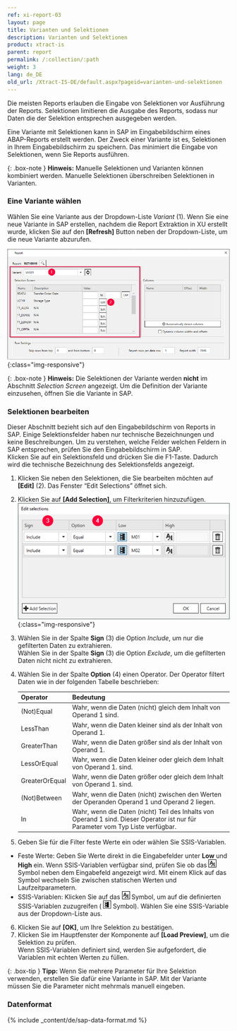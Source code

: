 ```yaml
---
ref: xi-report-03
layout: page
title: Varianten und Selektionen
description: Varianten und Selektionen
product: xtract-is
parent: report
permalink: /:collection/:path
weight: 3
lang: de_DE
old_url: /Xtract-IS-DE/default.aspx?pageid=varianten-und-selektionen
---
```


Die meisten Reports erlauben die Eingabe von Selektionen vor Ausführung der Reports.
Selektionen limitieren die Ausgabe des Reports, sodass nur Daten die der Selektion entsprechen ausgegeben werden.

Eine Variante mit Selektionen kann in SAP im Eingabebildschirm eines ABAP-Reports erstellt werden.
Der Zweck einer Variante ist es, Selektionen in Ihrem Eingabebildschirm zu speichern.
Das minimiert die Eingabe von Selektionen, wenn Sie Reports ausführen.

{: .box-note }
**Hinweis:** Manuelle Selektionen und Varianten können kombiniert werden. Manuelle Selektionen überschreiben Selektionen in Varianten.

### Eine Variante wählen
Wählen Sie eine Variante aus der Dropdown-Liste *Variant* (1).
Wenn Sie eine neue Variante in SAP erstellen, nachdem die Report Extraktion in XU erstellt wurde, klicken Sie auf den **[Refresh]** Button neben der Dropdown-Liste, um die neue Variante abzurufen.

![Report-Variants-Section](/img/content/Report-Variants-Selection.png){:class="img-responsive"}

{: .box-note }
**Hinweis:** Die Selektionen der Variante werden **nicht** im Abschnitt *Selection Screen* angezeigt. 
Um die Definition der Variante einzusehen, öffnen Sie die Variante in SAP.

### Selektionen bearbeiten

Dieser Abschnitt bezieht sich auf den Eingabebildschirm von Reports in SAP.
Einige Selektionsfelder haben nur technische Bezeichnungen und keine Beschreibungen.
Um zu verstehen, welche Felder welchen Feldern in SAP entsprechen, prüfen Sie den Eingabebildschirm in SAP. <br>
Klicken Sie auf ein Selektionsfeld und drücken Sie die F1-Taste. Dadurch wird die technische Bezeichnung des Selektionsfelds angezeigt.


1. Klicken Sie neben den Selektionen, die Sie bearbeiten möchten auf **[Edit]** (2). Das Fenster “Edit Selections” öffnet sich.
2. Klicken Sie auf **[Add Selection]**, um Filterkriterien hinzuzufügen. <br>
![ODP Selection With Parameters](/img/content/Report-Edit-Selections.png){:class="img-responsive"}
3. Wählen Sie in der Spalte **Sign** (3) die Option *Include*, um nur die gefilterten Daten zu extrahieren.<br>
Wählen Sie in der Spalte **Sign** (3) die Option *Exclude*, um die gefilterten Daten nicht nicht zu extrahieren.
4. Wählen Sie in der Spalte **Option** (4) einen Operator. Der Operator filtert Daten wie in der folgenden Tabelle beschrieben:

   | Operator   |      Bedeutung      |  
   |:---------|:------------- |
   |(Not)Equal |  Wahr, wenn die Daten (nicht) gleich dem Inhalt von Operand 1 sind.|
   |LessThan  | Wahr, wenn die Daten kleiner sind als der Inhalt von Operand 1.|
   |GreaterThan |  Wahr, wenn die Daten größer sind als der Inhalt von Operand 1.|
   |LessOrEqual | Wahr, wenn die Daten kleiner oder gleich dem Inhalt von Operand 1. sind.|
   |GreaterOrEqual |  Wahr, wenn die Daten größer oder gleich dem Inhalt von Operand 1. sind.|
   |(Not)Between | Wahr, wenn die Daten (nicht) zwischen den Werten der Operanden Operand 1 und Operand 2 liegen. |
   |In | Wahr, wenn die Daten (nicht) Teil des Inhalts von Operand 1 sind. Dieser Operator ist nur für Parameter vom Typ Liste verfügbar.|
5. Geben Sie für die Filter feste Werte ein oder wählen Sie SSIS-Variablen. <br>
- Feste Werte: Geben Sie Werte direkt in die Eingabefelder unter **Low** und **High** ein.
Wenn SSIS-Variablen verfügbar sind, prüfen Sie ob das ![static-value](/img/content/icons/runtime-parameters-static.png) Symbol neben dem Eingabefeld angezeigt wird.
Mit einem Klick auf das Symbol wechseln Sie zwischen statischen Werten und Laufzeitparametern.
- SSIS-Variablen: Klicken Sie auf das ![static-value](/img/content/icons/runtime-parameters-static.png) Symbol, um auf die definierten SSIS-Variablen zuzugreifen ( ![dynamic-value](/img/content/icons/runtime-parameters-dynamic.png) Symbol).
Wählen Sie eine SSIS-Variable aus der Dropdown-Liste aus.
6. Klicken Sie auf **[OK]**, um Ihre Selektion zu bestätigen.
7. Klicken Sie im Hauptfenster der Komponente auf **[Load Preview]**, um die Selektion zu prüfen. <br>
Wenn SSIS-Variablen definiert sind, werden Sie aufgefordert, die Variablen mit echten Werten zu füllen. 

{: .box-tip }
**Tipp:** Wenn Sie mehrere Parameter für Ihre Selektion verwenden, erstellen Sie dafür eine Variante in SAP. Mit der Variante müssen Sie die Parameter nicht mehrmals manuell eingeben. 


### Datenformat

{% include _content/de/sap-data-format.md  %}